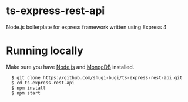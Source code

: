 # ts-express-rest-api

Node.js boilerplate for express framework written using Express 4

# Running locally

Make sure you have [Node.js](https://nodejs.org) and [MongoDB](https://www.mongodb.com/) installed.

```
  $ git clone https://github.com/shugi-bugi/ts-express-rest-api.git
  $ cd ts-express-rest-api
  $ npm install
  $ npm start
```
